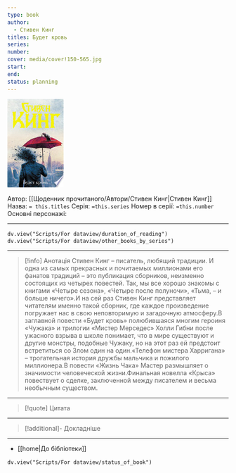 ```yaml
---
type: book
author:
  - Стивен Кинг
titles: Будет кровь
series:
number:
cover: media/cover!150-565.jpg
start:
end:
status: planning
---
```

![cover|150](media/cover!150-565.jpg)

Автор: [[Щоденник прочитаного/Автори/Стивен Кинг|Стивен Кинг]]
Назва: `= this.titles`
Серія:  `=this.series`
Номер в серії: `=this.number`
Основні персонажі:

---
```dataviewjs
dv.view("Scripts/For dataview/duration_of_reading")
dv.view("Scripts/For dataview/other_books_by_series")
```

---
>[!info] Анотація
>Стивен Кинг – писатель, любящий традиции. И одна из самых прекрасных и почитаемых миллионами его фанатов традиций – это публикация сборников, неизменно состоящих из четырех повестей. Так, мы все хорошо знакомы с книгами «Четыре сезона», «Четыре после полуночи», «Тьма, – и больше ничего».И на сей раз Стивен Кинг представляет читателям именно такой сборник, где каждое произведение погружает нас в свою неповторимую и загадочную атмосферу.В заглавной повести «Будет кровь» полюбившаяся многим героиня «Чужака» и трилогии «Мистер Мерседес» Холли Гибни после ужасного взрыва в школе понимает, что в мире существуют и другие монстры, подобные Чужаку, но на этот раз ей предстоит встретиться со Злом один на один.«Телефон мистера Харригана» – трогательная история дружбы мальчика и пожилого миллионера.В повести «Жизнь Чака» Мастер размышляет о значимости человеческой жизни.Финальная новелла «Крыса» повествует о сделке, заключенной между писателем и весьма необычным существом.
___

>[!quote] Цитата

---
>[!additional]- Докладніше

---

- [[home|До бібліотеки]]

```dataviewjs
dv.view("Scripts/For dataview/status_of_book")
```